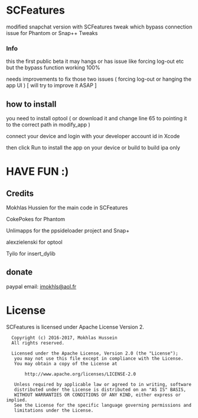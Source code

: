 # SCFeatures 
modified snapchat version with SCFeatures tweak which bypass connection issue for Phantom or Snap++ Tweaks

### Info

this the first public beta it may hangs or has issue like forcing log-out etc but the bypass function working 100% 

needs improvements to fix those two issues ( forcing log-out or hanging the app UI ) [ will try to improve it ASAP ]

## how to install

you need to install optool ( or download it and change line 65 to pointing it to the correct path in modify_app )

connect your device and login with your developer account id in Xcode

then click Run to install the app on your device or build to build ipa only

# HAVE FUN :)

## Credits

Mokhlas Hussien for the main code in SCFeatures

CokePokes for Phantom

Unlimapps for the ppsideloader project and Snap+

alexzielenski for optool

Tyilo for insert_dylib

## donate

paypal email: imokhls@aol.fr


License
===

SCFeatures is licensed under Apache License Version 2.

```
  Copyright (c) 2016-2017, Mokhlas Hussein
  All rights reserved.

  Licensed under the Apache License, Version 2.0 (the "License");
   you may not use this file except in compliance with the License.
   You may obtain a copy of the License at

       http://www.apache.org/licenses/LICENSE-2.0

   Unless required by applicable law or agreed to in writing, software
   distributed under the License is distributed on an "AS IS" BASIS,
   WITHOUT WARRANTIES OR CONDITIONS OF ANY KIND, either express or implied.
   See the License for the specific language governing permissions and
   limitations under the License.
```